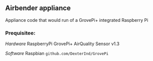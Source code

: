 ## Airbender appliance

Appliance code that would run of a GrovePi+ integrated Raspberry Pi

### Prequisitee:

*Hardware*
RaspberryPi
GrovePi+
AirQuality Sensor v1.3

*Software*
Raspbian
`github.com/DexterInd/GrovePi`
